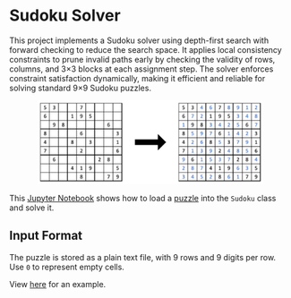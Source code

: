 # Sudoku Solver

This project implements a Sudoku solver using depth-first search with forward checking to reduce the search space. 
It applies local consistency constraints to prune invalid paths early by checking the validity of rows, columns, and 3×3 blocks at each assignment step. 
The solver enforces constraint satisfaction dynamically, making it efficient and reliable for solving standard 9×9 Sudoku puzzles.

<div align="center">
    <img width=80% src='img/sudoku.png'>
</div>

This [Jupyter Notebook](solve.ipynb) shows how to load a [puzzle](sudoku1.txt) into the `Sudoku` class and solve it.


## Input Format
The puzzle is stored as a plain text file, with 9 rows and 9 digits per row.
Use `0` to represent empty cells.

View [here](sudoku1.txt) for an example.
